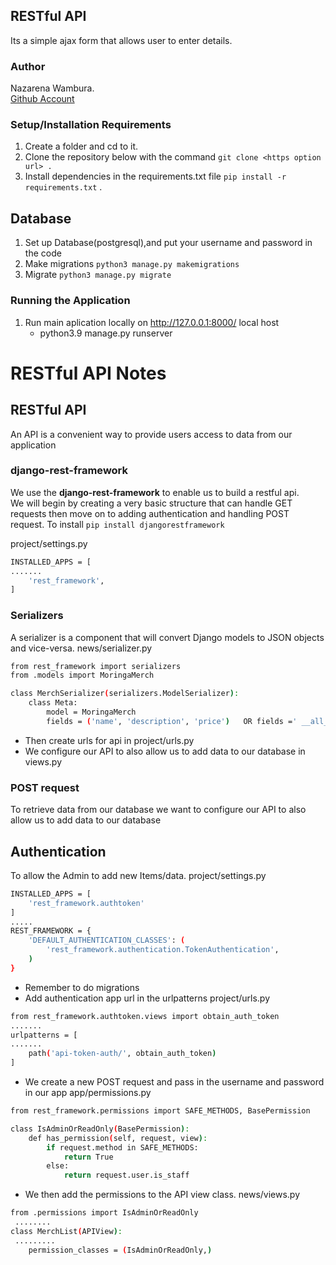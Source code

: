 ## RESTful API
Its a simple ajax form that allows user to enter details.

### Author
Nazarena Wambura.</br>
[Github Account](https://github.com/nazarena254)


<!-- ### Homepage
![Ajax-Forms](homepg.png) -->

### Setup/Installation Requirements
1. Create a folder and cd to it.
2. Clone the repository below with the command `git clone <https option url> .`  <br>
3. Install dependencies in the requirements.txt file `pip install -r requirements.txt` .  

## Database
1. Set up Database(postgresql),and put your username and password in the code
2. Make migrations `python3 manage.py makemigrations`
3. Migrate `python3 manage.py migrate` 
       
### Running the Application
1. Run main aplication locally on http://127.0.0.1:8000/ local host<br>    
   * python3.9 manage.py runserver<br>

# RESTful API Notes
## RESTful API
An API is a convenient way to provide users access to data from our application

### django-rest-framework
We use the **django-rest-framework** to enable us to build a restful api.<br/> 
We will begin by creating a very basic structure that can handle GET requests then move on to adding authentication and handling POST request.
To install `pip install djangorestframework`

project/settings.py
```bash
INSTALLED_APPS = [
.......
    'rest_framework',
]
```
### Serializers
A serializer is a component that will convert Django models to JSON objects and vice-versa.
news/serializer.py
```bash
from rest_framework import serializers
from .models import MoringaMerch

class MerchSerializer(serializers.ModelSerializer):
    class Meta:
        model = MoringaMerch
        fields = ('name', 'description', 'price')   OR fields =' __all__'
```
* Then create urls for api in project/urls.py
* We configure our API to also allow us to add data to our database in views.py

### POST request
To retrieve data from our database we want to configure our API to also allow us to add data to our database

## Authentication
To allow the Admin to add new Items/data.
project/settings.py
```bash
INSTALLED_APPS = [
    'rest_framework.authtoken'
]
.....
REST_FRAMEWORK = {
    'DEFAULT_AUTHENTICATION_CLASSES': (
        'rest_framework.authentication.TokenAuthentication',
    )
}
```
* Remember to do migrations
* Add authentication app url in the urlpatterns
project/urls.py
```bash
from rest_framework.authtoken.views import obtain_auth_token
.......
urlpatterns = [
.......
    path('api-token-auth/', obtain_auth_token)
]
```

* We create a new POST request and pass in the username and password in our app
app/permissions.py
```bash 
from rest_framework.permissions import SAFE_METHODS, BasePermission

class IsAdminOrReadOnly(BasePermission):
    def has_permission(self, request, view):
        if request.method in SAFE_METHODS:
            return True
        else:
            return request.user.is_staff
```

* We then add the permissions to the API view class.
news/views.py
```bash
from .permissions import IsAdminOrReadOnly
 ........
class MerchList(APIView):
 .........
    permission_classes = (IsAdminOrReadOnly,)
```    